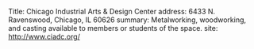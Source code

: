 Title: Chicago Industrial Arts & Design Center
address: 6433 N. Ravenswood, Chicago, IL 60626
summary: Metalworking, woodworking, and casting available to members or students of the space.
site: http://www.ciadc.org/